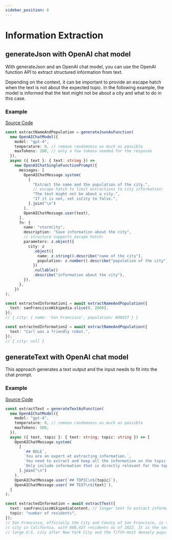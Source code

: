 ```yaml
---
sidebar_position: 6
---
```


# Information Extraction

## generateJson with OpenAI chat model

With generateJson and an OpenAI chat model, you can use the OpenAI function API to extract structured information from text.

Depending on the context, it can be important to provide an escape hatch when the text is not about the expected topic. In the following example, the model is informed that the text might not be about a city and what to do in this case.

### Example

[Source Code](https://github.com/lgrammel/ai-utils.js/blob/main/examples/basic/src/tutorials/information-extraction-openai-chat-functions.ts)

```ts
const extractNameAndPopulation = generateJsonAsFunction(
  new OpenAIChatModel({
    model: "gpt-4",
    temperature: 0, // remove randomness as much as possible
    maxTokens: 200, // only a few tokens needed for the response
  }),
  async ({ text }: { text: string }) =>
    new OpenAIChatSingleFunctionPrompt({
      messages: [
        OpenAIChatMessage.system(
          [
            "Extract the name and the population of the city.",
            // escape hatch to limit extractions to city information:
            "The text might not be about a city.",
            "If it is not, set isCity to false.",
          ].join("\n")
        ),
        OpenAIChatMessage.user(text),
      ],
      fn: {
        name: "storeCity",
        description: "Save information about the city",
        // structure supports escape hatch:
        parameters: z.object({
          city: z
            .object({
              name: z.string().describe("name of the city"),
              population: z.number().describe("population of the city"),
            })
            .nullable()
            .describe("information about the city"),
        }),
      },
    })
);

const extractedInformation1 = await extractNameAndPopulation({
  text: sanFranciscoWikipedia.slice(0, 2000),
});
// { city: { name: 'San Francisco', population: 808437 } }

const extractedInformation2 = await extractNameAndPopulation({
  text: "Carl was a friendly robot.",
});
// { city: null }
```

## generateText with OpenAI chat model

This approach generates a text output and the input needs to fit into the chat prompt.

### Example

[Source Code](https://github.com/lgrammel/ai-utils.js/blob/main/examples/basic/src/tutorials/information-extraction-openai-chat.ts)

```ts
const extractText = generateTextAsFunction(
  new OpenAIChatModel({
    model: "gpt-4",
    temperature: 0, // remove randomness as much as possible
    maxTokens: 500,
  }),
  async ({ text, topic }: { text: string; topic: string }) => [
    OpenAIChatMessage.system(
      [
        `## ROLE`,
        `You are an expert at extracting information.`,
        `You need to extract and keep all the information on the topic from the text below.`,
        `Only include information that is directly relevant for the topic.`,
      ].join("\n")
    ),
    OpenAIChatMessage.user(`## TOPIC\n${topic}`),
    OpenAIChatMessage.user(`## TEXT\n${text}`),
  ]
);

const extractedInformation = await extractText({
  text: sanFranciscoWikipediaContent, // longer text to extract information from
  topic: "number of residents",
});
// San Francisco, officially the City and County of San Francisco, is the fourth most populous
// city in California, with 808,437 residents as of 2022. It is the second most densely populated
// large U.S. city after New York City and the fifth-most densely populated U.S. county. Among...
```
